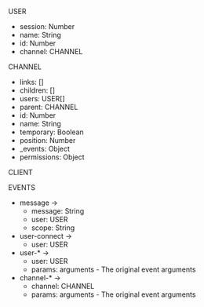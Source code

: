 USER
  - session: Number
  - name: String
  - id: Number
  - channel: CHANNEL

CHANNEL
  - links: []
  - children: []
  - users: USER[]
  - parent: CHANNEL
  - id: Number
  - name: String
  - temporary: Boolean
  - position: Number
  - _events: Object
  - permissions: Object

CLIENT

EVENTS
  - message ->
    - message: String
    - user: USER
    - scope: String
  - user-connect ->
    - user: USER
  - user-* ->
    - user: USER
    - params: arguments - The original event arguments
  - channel-* ->
    - channel: CHANNEL
    - params: arguments - The original event arguments
